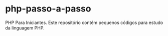 # php-passo-a-passo
PHP Para Iniciantes.
Este repositório contém pequenos códigos para estudo da linguagem PHP.
